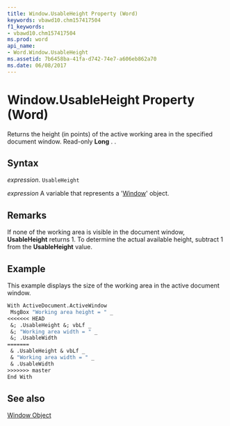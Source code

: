 ```yaml
---
title: Window.UsableHeight Property (Word)
keywords: vbawd10.chm157417504
f1_keywords:
- vbawd10.chm157417504
ms.prod: word
api_name:
- Word.Window.UsableHeight
ms.assetid: 7b6458ba-41fa-d742-74e7-a606eb862a70
ms.date: 06/08/2017
---
```



# Window.UsableHeight Property (Word)

Returns the height (in points) of the active working area in the specified document window. Read-only  **Long** . .


## Syntax

 _expression_. `UsableHeight`

 _expression_ A variable that represents a '[Window](Word.Window.md)' object.


## Remarks

If none of the working area is visible in the document window,  **UsableHeight** returns 1. To determine the actual available height, subtract 1 from the **UsableHeight** value.


## Example

This example displays the size of the working area in the active document window.


```vb
With ActiveDocument.ActiveWindow 
 MsgBox "Working area height = " _ 
<<<<<<< HEAD
 &; .UsableHeight &; vbLf _ 
 &; "Working area width = " _ 
 &; .UsableWidth 
=======
 & .UsableHeight & vbLf _ 
 & "Working area width = " _ 
 & .UsableWidth 
>>>>>>> master
End With
```


## See also


[Window Object](Word.Window.md)

